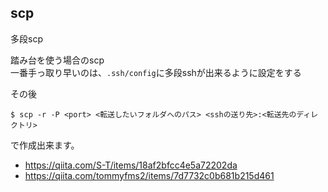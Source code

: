 scp
---

多段scp

踏み台を使う場合のscp  
一番手っ取り早いのは、`.ssh/config`に多段sshが出来るように設定をする

その後

```
$ scp -r -P <port> <転送したいフォルダへのパス> <sshの送り先>:<転送先のディレクトリ>
```

で作成出来ます。

- https://qiita.com/S-T/items/18af2bfcc4e5a72202da
- https://qiita.com/tommyfms2/items/7d7732c0b681b215d461
